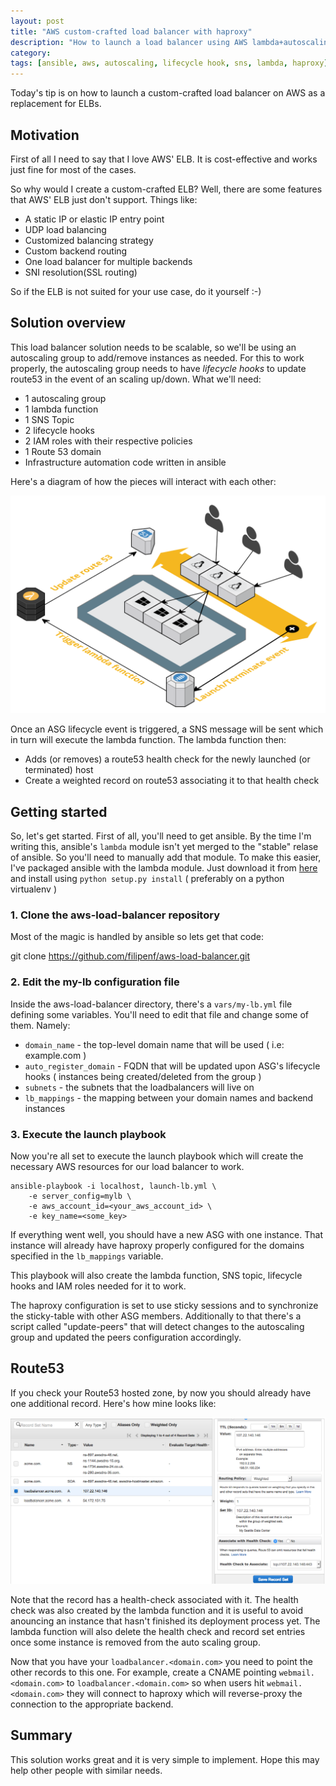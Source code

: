 ```yaml
---
layout: post
title: "AWS custom-crafted load balancer with haproxy"
description: "How to launch a load balancer using AWS lambda+autoscaling+lifecycle hook+haproxy+ansible"
category:
tags: [ansible, aws, autoscaling, lifecycle hook, sns, lambda, haproxy]
---
```


Today's tip is on how to launch a custom-crafted load balancer on AWS as a replacement for ELBs.

## Motivation

First of all I need to say that I love AWS' ELB. It is cost-effective and works just fine for most of the cases.

So why would I create a custom-crafted ELB? Well, there are some features that AWS' ELB just don't support. Things like:

- A static IP or elastic IP entry point
- UDP load balancing
- Customized balancing strategy
- Custom backend routing
- One load balancer for multiple backends
- SNI resolution(SSL routing)

So if the ELB is not suited for your use case, do it yourself :-)

## Solution overview

This load balancer solution needs to be scalable, so we'll be using an autoscaling group to add/remove instances as needed. For this to work properly,
the autoscaling group needs to have *lifecycle hooks* to update route53 in the event of an scaling up/down. What we'll need:

- 1 autoscaling group
- 1 lambda function
- 1 SNS Topic
- 2 lifecycle hooks
- 2 IAM roles with their respective policies
- 1 Route 53 domain
- Infrastructure automation code written in ansible

Here's a diagram of how the pieces will interact with each other:

![](/assets/Route53-ASG-hook.png)

Once an ASG lifecycle event is triggered, a SNS message will be sent which in turn will execute the lambda function. The lambda function then:

- Adds (or removes) a route53 health check for the newly launched (or terminated) host
- Create a weighted record on route53 associating it to that health check


## Getting started

So, let's get started. First of all, you'll need to get ansible. By the time I'm writing this, ansible's
`lambda` module isn't yet merged to the "stable" relase of ansible. So you'll need to manually add that module. To make
this easier, I've packaged ansible with the lambda module. Just download it from [here](http://fnf-dist.s3-website-us-east-1.amazonaws.com/ansible/ansible-2.2.0.tar.gz)
and install using `python setup.py install` ( preferably on a python virtualenv )

### 1. Clone the aws-load-balancer repository

Most of the magic is handled by ansible so lets get that code:

  git clone https://github.com/filipenf/aws-load-balancer.git

### 2. Edit the my-lb configuration file

Inside the aws-load-balancer directory, there's a `vars/my-lb.yml` file defining some variables. You'll need to edit that
file and change some of them. Namely:

- `domain_name` - the top-level domain name that will be used ( i.e: example.com )
- `auto_register_domain` - FQDN that will be updated upon ASG's lifecycle hooks ( instances being created/deleted from the group )
- `subnets` - the subnets that the loadbalancers will live on
- `lb_mappings` - the mapping between your domain names and backend instances

### 3. Execute the launch playbook

Now you're all set to execute the launch playbook which will create the necessary AWS resources for our load balancer to work.

```
ansible-playbook -i localhost, launch-lb.yml \
    -e server_config=mylb \
    -e aws_account_id=<your_aws_account_id> \
    -e key_name=<some_key>
```

If everything went well, you should have a new ASG with one instance. That instance will already have haproxy properly
configured for the domains specified in the `lb_mappings` variable.

This playbook will also create the lambda function, SNS topic, lifecycle hooks and IAM roles needed for it to work.

The haproxy configuration is set to use sticky sessions and to synchronize the sticky-table with other ASG members. Additionally to that
there's a script called "update-peers" that will detect changes to the autoscaling group and updated the peers configuration accordingly.

## Route53

If you check your Route53 hosted zone, by now you should already have one additional record. Here's how mine looks like:

![](/assets/route53-after-launch.png)

Note that the record has a health-check associated with it. The health check was also created by the lambda function and
it is useful to avoid anouncing an instance that hasn't finished its deployment process yet. The lambda function will also
delete the health check and record set entries once some instance is removed from the auto scaling group.

Now that you have your `loadbalancer.<domain.com>` you need to point the other records to this one. For example, create a CNAME pointing
`webmail.<domain.com>` to `loadbalancer.<domain.com>` so when users hit `webmail.<domain.com>` they will connect to haproxy which
will reverse-proxy the connection to the appropriate backend.

## Summary

This solution works great and it is very simple to implement. Hope this may help other people with similar needs.




